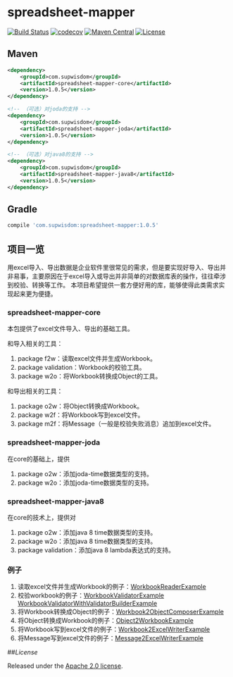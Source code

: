 # spreadsheet-mapper
[![Build Status](https://travis-ci.org/supwisdom/spreadsheet-mapper.svg?branch=develop)](https://travis-ci.org/supwisdom/spreadsheet-mapper)
[![codecov](https://codecov.io/gh/supwisdom/spreadsheet-mapper/branch/develop/graph/badge.svg)](https://codecov.io/gh/supwisdom/spreadsheet-mapper)
[![Maven Central](https://maven-badges.herokuapp.com/maven-central/com.supwisdom/spreadsheet-mapper/badge.svg)](https://maven-badges.herokuapp.com/maven-central/com.supwisdom/spreadsheet-mapper)
[![License](https://img.shields.io/badge/license-Apache%202-4EB1BA.svg)](https://www.apache.org/licenses/LICENSE-2.0.html)

## Maven

```xml
<dependency>
    <groupId>com.supwisdom</groupId>
    <artifactId>spreadsheet-mapper-core</artifactId>
    <version>1.0.5</version>
</dependency>

<!-- （可选）对joda的支持 -->
<dependency>
    <groupId>com.supwisdom</groupId>
    <artifactId>spreadsheet-mapper-joda</artifactId>
    <version>1.0.5</version>
</dependency>

<!-- （可选）对java8的支持 -->
<dependency>
    <groupId>com.supwisdom</groupId>
    <artifactId>spreadsheet-mapper-java8</artifactId>
    <version>1.0.5</version>
</dependency>

```

## Gradle

``` groovy
compile 'com.supwisdom:spreadsheet-mapper:1.0.5'
```

## 项目一览
 
用excel导入、导出数据是企业软件里很常见的需求，但是要实现好导入、导出并非易事，主要原因在于excel导入或导出并非简单的对数据库表的操作，往往牵涉到校验、转换等工作。
本项目希望提供一套方便好用的库，能够使得此类需求实现起来更为便捷。

### spreadsheet-mapper-core

本包提供了excel文件导入、导出的基础工具。

和导入相关的工具：

1. package f2w：读取excel文件并生成Workbook。
1. package validation：Workbook的校验工具。
1. package w2o：将Workbook转换成Object的工具。

和导出相关的工具：

1. package o2w：将Object转换成Workbook。
1. package w2f：将Workbook写到excel文件。
1. package m2f：将Message（一般是校验失败消息）追加到excel文件。

### spreadsheet-mapper-joda

在core的基础上，提供

1. package o2w：添加joda-time数据类型的支持。
1. package w2o：添加joda-time数据类型的支持。

### spreadsheet-mapper-java8

在core的技术上，提供对

1. package o2w：添加java 8 time数据类型的支持。
1. package w2o：添加java 8 time数据类型的支持。
1. package validation：添加java 8 lambda表达式的支持。

### 例子

1. 读取excel文件并生成Workbook的例子：[WorkbookReaderExample](examples/src/main/java/f2w/WorkbookReaderExample.java)
1. 校验workbook的例子：[WorkbookValidatorExample](examples/src/main/java/validation/WorkbookValidatorExample.java) [WorkbookValidatorWithValidatorBuilderExample](examples/src/main/java/validation/WorkbookValidatorWithValidatorBuilderExample.java)
1. 将Workbook转换成Object的例子：[Workbook2ObjectComposerExample](examples/src/main/java/w2o/Workbook2ObjectComposerExample.java)
1. 将Object转换成Workbook的例子：[Object2WorkbookExample](examples/src/main/java/o2w/Object2WorkbookExample.java)
1. 将Workbook写到excel文件的例子：[Workbook2ExcelWriterExample](examples/src/main/java/w2f/Workbook2ExcelWriterExample.java)
1. 将Message写到excel文件的例子：[Message2ExcelWriterExample](examples/src/main/java/m2f/Message2ExcelWriterExample.java)


##*License*

Released under the [Apache 2.0 license](license).
